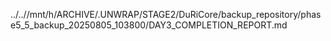 ../..//mnt/h/ARCHIVE/.UNWRAP/STAGE2/DuRiCore/backup_repository/phase5_5_backup_20250805_103800/DAY3_COMPLETION_REPORT.md